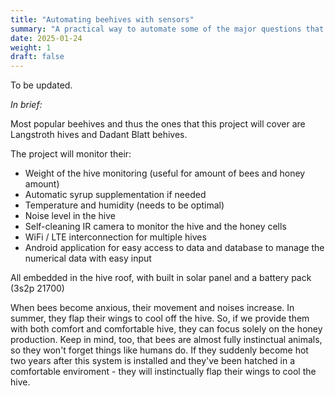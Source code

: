 ```yaml
---
title: "Automating beehives with sensors"
summary: "A practical way to automate some of the major questions that beekeepers face with their hives in regards to health, temperature and needs of the bees, as well as their productivity and honey health!"
date: 2025-01-24
weight: 1
draft: false
---
```


To be updated.

*In brief:*

Most popular beehives and thus the ones that this project will cover are Langstroth hives and Dadant Blatt behives.

The project will monitor their:

- Weight of the hive monitoring (useful for amount of bees and honey amount)
- Automatic syrup supplementation if needed
- Temperature and humidity (needs to be optimal)
- Noise level in the hive
- Self-cleaning IR camera to monitor the hive and the honey cells
- WiFi / LTE interconnection for multiple hives
- Android application for easy access to data and database to manage the numerical data with easy input

All embedded in the hive roof, with built in solar panel and a battery pack (3s2p 21700)



When bees become anxious, their movement and noises increase. In summer, they flap their wings to cool off the hive. So, if we provide them with both comfort and comfortable hive, they can focus solely on the honey production. Keep in mind, too, that bees are almost fully instinctual animals, so they won't forget things like humans do. If they suddenly become hot two years after this system is installed and they've been hatched in a comfortable enviroment - they will instinctually flap their wings to cool the hive.
